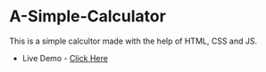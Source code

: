 # A-Simple-Calculator
This is a simple calcultor made with the help of HTML, CSS and JS.

* Live Demo - <a href="http://ajaysinghpanwar.github.io/A-Simple-Calculator">Click Here</a>
